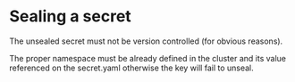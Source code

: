 # Sealing a secret
The unsealed secret must not be version controlled (for obvious reasons).

The proper namespace must be already defined in the cluster and its value referenced on the secret.yaml otherwise the key will fail to unseal.